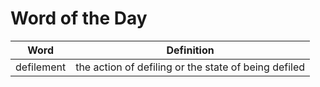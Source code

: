 # Word of the Day

|Word|Definition|
|---|---|
|defilement|the action of defiling or the state of being defiled|